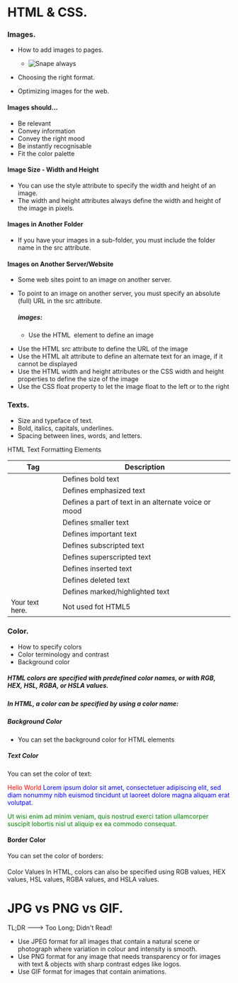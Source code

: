 # HTML & CSS.
### Images.
  - How to add images to pages.
    * <img src="snape.jpg" alt="Snape always">

  - Choosing the right format.
  - Optimizing images for the web.
   
#### Images should...
 - Be relevant
 - Convey information
 - Convey the right mood 
 - Be instantly recognisable 
 - Fit the color palette

#### Image Size - Width and Height
- You can use the style attribute to specify the width and height of an image.
- The width and height attributes always define the width and height of the image in pixels.

#### Images in Another Folder
- If you have your images in a sub-folder, you must include the folder name in the src attribute.

#### Images on Another Server/Website
- Some web sites point to an image on another server.
- To point to an image on another server, you must specify an absolute (full) URL in the src attribute.
  

  ##### images:
  * Use the HTML <img> element to define an image
* Use the HTML src attribute to define the URL of the image
* Use the HTML alt attribute to define an alternate text for an image, if it cannot be displayed
* Use the HTML width and height attributes or the CSS width and height properties to define the size of the image
* Use the CSS float property to let the image float to the left or to the right

### Texts.
 - Size and typeface of text.
-  Bold, italics, capitals, underlines.
- Spacing between lines, words, and letters.

HTML Text Formatting Elements

|Tag	|Description|
|-----|------|
|<b>	|Defines bold text|
|<em>	|Defines emphasized text| 
|<i>	|Defines a part of text in an alternate voice or mood|
|<small>	|Defines smaller text|
|<strong>	|Defines important text|
|<sub>	|Defines subscripted text|
|<sup>	|Defines superscripted text|
|<ins>	|Defines inserted text|
|<del>	|Defines deleted text|
|<mark>	|Defines marked/highlighted text|
|<font face="Arial">Your text here.</font>|Not used fot HTML5|


### Color.
- How to specify colors
- Color terminology and contrast
- Background color


##### HTML colors are specified with predefined color names, or with RGB, HEX, HSL, RGBA, or HSLA values.

##### In HTML, a color can be specified by using a color name:

##### Background Color
- You can set the background color for HTML elements

##### Text Color
You can set the color of text:

<span style="color:red">Hello World</span>
<span style="color:blue">Lorem ipsum dolor sit amet, consectetuer adipiscing elit, sed diam nonummy nibh euismod tincidunt ut laoreet dolore magna aliquam erat volutpat.</span>

<span style="color:green">Ut wisi enim ad minim veniam, quis nostrud exerci tation ullamcorper suscipit lobortis nisl ut aliquip ex ea commodo consequat.</span>

#### Border Color
You can set the color of borders:

#### 
Color Values
In HTML, colors can also be specified using RGB values, HEX values, HSL values, RGBA values, and HSLA values.

# JPG vs PNG vs GIF.
TL;DR ---> Too Long; Didn't Read!

- Use JPEG format for all images that contain a natural scene or photograph where variation in colour and intensity is smooth.
-  Use PNG format for any image that needs transparency or for images with text & objects with sharp contrast edges like logos. 
- Use GIF format for images that contain animations. 

